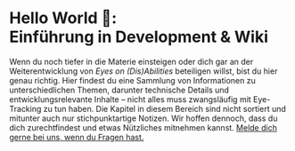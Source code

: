 # Hello World 👋:<br>Einführung in Development & Wiki

Wenn du noch tiefer in die Materie einsteigen oder dich gar an der Weiterentwicklung von _Eyes on (Dis)Abilities_ beteiligen willst, bist du hier genau richtig.
Hier findest du eine Sammlung von Informationen zu unterschiedlichen Themen, darunter technische Details und entwicklungsrelevante Inhalte – nicht alles muss zwangsläufig mit Eye-Tracking zu tun haben.
Die Kapitel in diesem Bereich sind nicht sortiert und mitunter auch nur stichpunktartige Notizen.
Wir hoffen dennoch, dass du dich zurechtfindest und etwas Nützliches mitnehmen kannst.
[Melde dich gerne bei uns, wenn du Fragen hast.](/de/06-sonstiges/kontakt)
